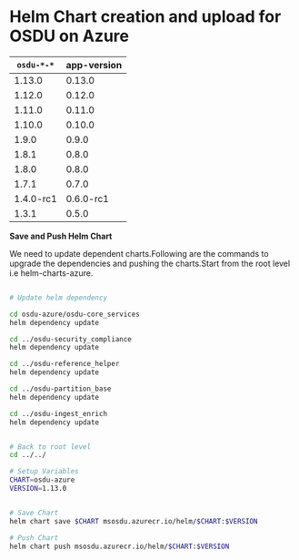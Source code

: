 # Helm Chart creation and upload for OSDU on Azure

| `osdu-*-*`          | app-version  |
| ------------------- | ----------   |
| 1.13.0               | 0.13.0        |
| 1.12.0               | 0.12.0        |
| 1.11.0               | 0.11.0        |
| 1.10.0               | 0.10.0        |
| 1.9.0               | 0.9.0        |
| 1.8.1               | 0.8.0        |
| 1.8.0               | 0.8.0        |
| 1.7.1               | 0.7.0        |
| 1.4.0-rc1           | 0.6.0-rc1    |
| 1.3.1               | 0.5.0        |

__Save and Push Helm Chart__

We need to update dependent charts.Following are the commands to upgrade the dependencies and pushing the charts.Start from the root level i.e helm-charts-azure.

```bash

# Update helm dependency

cd osdu-azure/osdu-core_services
helm dependency update

cd ../osdu-security_compliance
helm dependency update

cd ../osdu-reference_helper
helm dependency update

cd ../osdu-partition_base
helm dependency update

cd ../osdu-ingest_enrich
helm dependency update


# Back to root level
cd ../../

# Setup Variables
CHART=osdu-azure
VERSION=1.13.0


# Save Chart
helm chart save $CHART msosdu.azurecr.io/helm/$CHART:$VERSION

# Push Chart
helm chart push msosdu.azurecr.io/helm/$CHART:$VERSION
```
